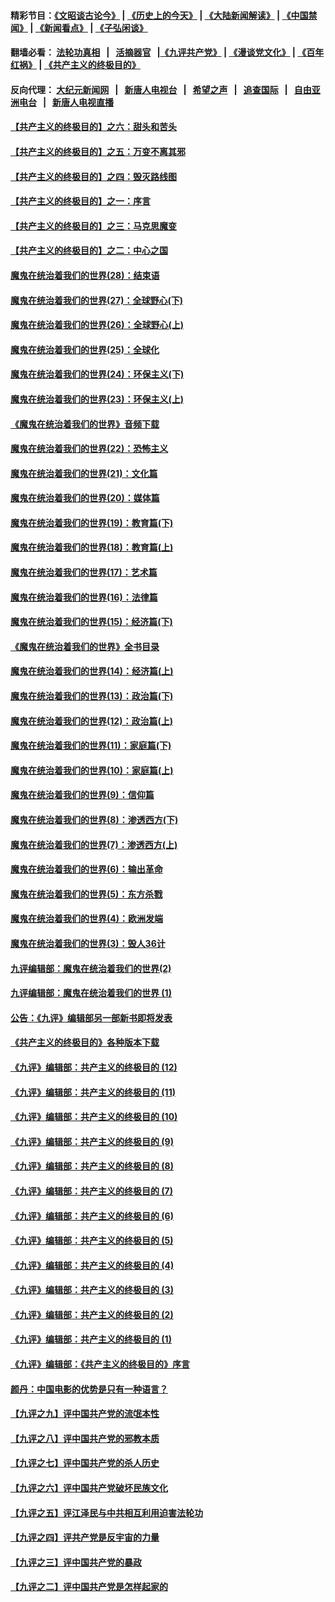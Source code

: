 #### 精彩节目：[《文昭谈古论今》](http://155.138.205.71/wenzhao) | [《历史上的今天》](http://155.138.205.71/today-in-history) | [《大陆新闻解读》](http://155.138.205.71/ntdtv-comedy) | [《中国禁闻》](http://155.138.205.71/ntdtv-news) | [《新闻看点》](http://155.138.205.71/news-insight) | [《子弘闲谈》](http://155.138.205.71/zihongxiantan/) 

 #### 翻墙必看： [法轮功真相](http://155.138.205.71:10000/videos/truth.html) &nbsp;&nbsp;|&nbsp;&nbsp; [活摘器官](http://155.138.205.71:10000/videos/res/Organs/) &nbsp;&nbsp;|[《九评共产党》](http://155.138.205.71:10000/videos/jiuping) | [《漫谈党文化》](http://155.138.205.71:10000/videos/mtdwh) | [《百年红祸》](http://155.138.205.71:10000/videos/bnhh) | [《共产主义的终极目的》](http://155.138.205.71:10000/videos/res/zjmd) 

 #### 反向代理： [大纪元新闻网](http://155.138.205.71:10080/) &nbsp;&nbsp;|&nbsp;&nbsp; [新唐人电视台](http://155.138.205.71:8000/) &nbsp;&nbsp;|&nbsp;&nbsp; [希望之声](http://155.138.205.71:8200/) &nbsp;&nbsp;|&nbsp;&nbsp; [追查国际](http://155.138.205.71:10010/) &nbsp;&nbsp;|&nbsp;&nbsp; [自由亚洲电台](http://155.138.205.71:9800/) &nbsp;&nbsp;|&nbsp;&nbsp; [新唐人电视直播](http://155.138.205.71/) 

#### [【共产主义的终极目的】之六：甜头和苦头](../pages/nsc422/n11096971.md?t=03090036) 

#### [【共产主义的终极目的】之五：万变不离其邪](../pages/nsc422/n11091285.md?t=03090036) 

#### [【共产主义的终极目的】之四：毁灭路线图](../pages/nsc422/n11086284.md?t=03090036) 

#### [【共产主义的终极目的】之一：序言](../pages/nsc422/n11086077.md?t=03090036) 

#### [【共产主义的终极目的】之三：马克思魔变](../pages/nsc422/n11061941.md?t=03090036) 

#### [【共产主义的终极目的】之二：中心之国](../pages/nsc422/n11047728.md?t=03090036) 

#### [魔鬼在统治着我们的世界(28)：结束语](../pages/nsc422/n10936246.md?t=03090036) 

#### [魔鬼在统治着我们的世界(27)：全球野心(下)](../pages/nsc422/n10928319.md?t=03090036) 

#### [魔鬼在统治着我们的世界(26)：全球野心(上)](../pages/nsc422/n10900318.md?t=03090036) 

#### [魔鬼在统治着我们的世界(25)：全球化](../pages/nsc422/n10788205.md?t=03090036) 

#### [魔鬼在统治着我们的世界(24)：环保主义(下)](../pages/nsc422/n10695307.md?t=03090036) 

#### [魔鬼在统治着我们的世界(23)：环保主义(上)](../pages/nsc422/n10688613.md?t=03090036) 

#### [《魔鬼在统治着我们的世界》音频下载](../pages/nsc422/n10635553.md?t=03090036) 

#### [魔鬼在统治着我们的世界(22)：恐怖主义](../pages/nsc422/n10614727.md?t=03090036) 

#### [魔鬼在统治着我们的世界(21)：文化篇](../pages/nsc422/n10597706.md?t=03090036) 

#### [魔鬼在统治着我们的世界(20)：媒体篇](../pages/nsc422/n10586579.md?t=03090036) 

#### [魔鬼在统治着我们的世界(19)：教育篇(下)](../pages/nsc422/n10564808.md?t=03090036) 

#### [魔鬼在统治着我们的世界(18)：教育篇(上)](../pages/nsc422/n10526970.md?t=03090036) 

#### [魔鬼在统治着我们的世界(17)：艺术篇](../pages/nsc422/n10499093.md?t=03090036) 

#### [魔鬼在统治着我们的世界(16)：法律篇](../pages/nsc422/n10485969.md?t=03090036) 

#### [魔鬼在统治着我们的世界(15)：经济篇(下)](../pages/nsc422/n10469975.md?t=03090036) 

#### [《魔鬼在统治着我们的世界》全书目录](../pages/nsc422/n10464261.md?t=03090036) 

#### [魔鬼在统治着我们的世界(14)：经济篇(上)](../pages/nsc422/n10457370.md?t=03090036) 

#### [魔鬼在统治着我们的世界(13)：政治篇(下)](../pages/nsc422/n10448270.md?t=03090036) 

#### [魔鬼在统治着我们的世界(12)：政治篇(上)](../pages/nsc422/n10444576.md?t=03090036) 

#### [魔鬼在统治着我们的世界(11)：家庭篇(下)](../pages/nsc422/n10440961.md?t=03090036) 

#### [魔鬼在统治着我们的世界(10)：家庭篇(上)](../pages/nsc422/n10435448.md?t=03090036) 

#### [魔鬼在统治着我们的世界(9)：信仰篇](../pages/nsc422/n10432159.md?t=03090036) 

#### [魔鬼在统治着我们的世界(8)：渗透西方(下)](../pages/nsc422/n10429603.md?t=03090036) 

#### [魔鬼在统治着我们的世界(7)：渗透西方(上)](../pages/nsc422/n10426013.md?t=03090036) 

#### [魔鬼在统治着我们的世界(6)：输出革命](../pages/nsc422/n10421536.md?t=03090036) 

#### [魔鬼在统治着我们的世界(5)：东方杀戮](../pages/nsc422/n10417707.md?t=03090036) 

#### [魔鬼在统治着我们的世界(4)：欧洲发端](../pages/nsc422/n10414890.md?t=03090036) 

#### [魔鬼在统治着我们的世界(3)：毁人36计](../pages/nsc422/n10411583.md?t=03090036) 

#### [九评编辑部：魔鬼在统治着我们的世界(2)](../pages/nsc422/n10410036.md?t=03090036) 

#### [九评编辑部：魔鬼在统治着我们的世界 (1)](../pages/nsc422/n10406825.md?t=03090036) 

#### [公告：《九评》编辑部另一部新书即将发表](../pages/nsc422/n10405104.md?t=03090036) 

#### [《共产主义的终极目的》各种版本下载](../pages/nsc422/n10022138.md?t=03090036) 

#### [《九评》编辑部：共产主义的终极目的 (12)](../pages/nsc422/n9933272.md?t=03090036) 

#### [《九评》编辑部：共产主义的终极目的 (11)](../pages/nsc422/n9924973.md?t=03090036) 

#### [《九评》编辑部：共产主义的终极目的 (10)](../pages/nsc422/n9920883.md?t=03090036) 

#### [《九评》编辑部：共产主义的终极目的 (9)](../pages/nsc422/n9916363.md?t=03090036) 

#### [《九评》编辑部：共产主义的终极目的 (8)](../pages/nsc422/n9912488.md?t=03090036) 

#### [《九评》编辑部：共产主义的终极目的 (7)](../pages/nsc422/n9901176.md?t=03090036) 

#### [《九评》编辑部：共产主义的终极目的 (6)](../pages/nsc422/n9899359.md?t=03090036) 

#### [《九评》编辑部：共产主义的终极目的 (5)](../pages/nsc422/n9893174.md?t=03090036) 

#### [《九评》编辑部：共产主义的终极目的 (4)](../pages/nsc422/n9891246.md?t=03090036) 

#### [《九评》编辑部：共产主义的终极目的 (3)](../pages/nsc422/n9879879.md?t=03090036) 

#### [《九评》编辑部：共产主义的终极目的 (2)](../pages/nsc422/n9876205.md?t=03090036) 

#### [《九评》编辑部：共产主义的终极目的 (1)](../pages/nsc422/n9865857.md?t=03090036) 

#### [《九评》编辑部：《共产主义的终极目的》序言](../pages/nsc422/n9862666.md?t=03090036) 

#### [颜丹：中国电影的优势是只有一种语言？](../pages/nsc422/n9583062.md?t=03090036) 

#### [【九评之九】评中国共产党的流氓本性](../pages/nsc422/n737542.md?t=03090036) 

#### [【九评之八】评中国共产党的邪教本质](../pages/nsc422/n735942.md?t=03090036) 

#### [【九评之七】评中国共产党的杀人历史](../pages/nsc422/n733806.md?t=03090036) 

#### [【九评之六】评中国共产党破坏民族文化](../pages/nsc422/n731667.md?t=03090036) 

#### [【九评之五】评江泽民与中共相互利用迫害法轮功](../pages/nsc422/n730058.md?t=03090036) 

#### [【九评之四】评共产党是反宇宙的力量](../pages/nsc422/n727814.md?t=03090036) 

#### [【九评之三】评中国共产党的暴政](../pages/nsc422/n725597.md?t=03090036) 

#### [【九评之二】评中国共产党是怎样起家的](../pages/nsc422/n723946.md?t=03090036) 

